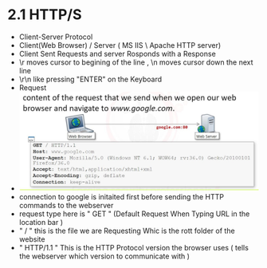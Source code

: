 # 2.1 HTTP/S
- Client-Server Protocol
- Client(Web Browser) / Server ( MS IIS \ Apache HTTP server)
- Client Sent Requests and server Rosponds with a Response
- \r moves cursor to begining of the line , \n moves cursor down the next line
- \r\n like pressing "ENTER" on the Keyboard
- Request 
- ![request](https://github.com/Islamkafafy123/Ewapt/blob/main/request.jpeg)
- connection to google is initaited first before sending the HTTP commands to the webserver
- request type here is  " GET " (Default Request When Typing URL in the location bar )
-  " / " this is the file we are Requesting Whic is the rott folder of the website
-  " HTTP/1.1 " This is the HTTP Protocol version the browser uses ( tells the webserver which version to communicate with )
